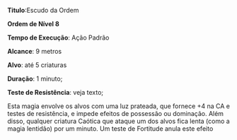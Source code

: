 **Titulo**:Escudo da Ordem

**Ordem de Nível 8**

**Tempo de Execução**: Ação Padrão

**Alcance**: 9 metros

**Alvo**: até 5 criaturas

**Duração**: 1 minuto;

**Teste de Resistência**: veja texto;

Esta magia envolve os alvos com uma luz prateada, que fornece +4 na CA e testes de resistência, e impede efeitos de possessão ou dominação.
Além disso, qualquer criatura Caótica que ataque um dos alvos fica lenta (como a magia lentidão) por um minuto. Um teste de Fortitude anula este efeito
